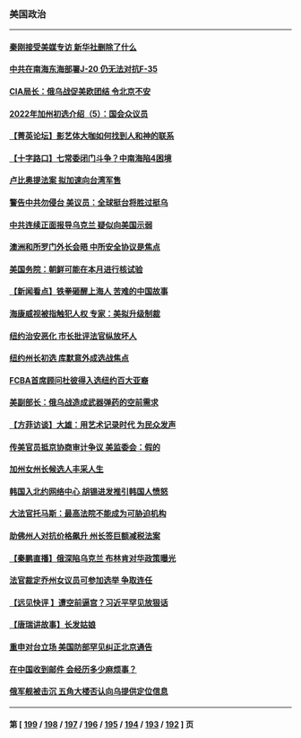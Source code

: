 ### 美国政治
---
#### [秦刚接受美媒专访 新华社删除了什么](../../pages/ncid1078159/n13729851.md) 
#### [中共在南海东海部署J-20 仍无法对抗F-35](../../pages/ncid1078159/n13723021.md) 
#### [CIA局长：俄乌战促美欧团结 令北京不安](../../pages/ncid1078159/n13729735.md) 
#### [2022年加州初选介绍（5）：国会众议员](../../pages/ncid1078159/n13729885.md) 
#### [【菁英论坛】影艺体大咖如何找到人和神的联系](../../pages/ncid1078159/n13729847.md) 
#### [【十字路口】七常委闭门斗争？中南海陷4困境](../../pages/ncid1078159/n13729513.md) 
#### [卢比奥提法案 拟加速向台湾军售](../../pages/ncid1078159/n13729742.md) 
#### [警告中共勿侵台 美议员：全球挺台将胜过挺乌](../../pages/ncid1078159/n13729571.md) 
#### [中共连续正面报导乌克兰 疑似向美国示弱](../../pages/ncid1078159/n13729701.md) 
#### [澳洲和所罗门外长会晤 中所安全协议是焦点](../../pages/ncid1078159/n13729569.md) 
#### [美国务院：朝鲜可能在本月进行核试验](../../pages/ncid1078159/n13729373.md) 
#### [【新闻看点】铁拳砸醒上海人 苦难的中国故事](../../pages/ncid1078159/n13729051.md) 
#### [海康威视被指触犯人权 专家：美拟升级制裁](../../pages/ncid1078159/n13729009.md) 
#### [纽约治安恶化 市长批评法官纵放坏人](../../pages/ncid1078159/n13729227.md) 
#### [纽约州长初选 库默意外成选战焦点](../../pages/ncid1078159/n13729239.md) 
#### [FCBA首席顾问杜彼得入选纽约百大亚裔](../../pages/ncid1078159/n13729241.md) 
#### [美副部长：俄乌战造成武器弹药的空前需求](../../pages/ncid1078159/n13729217.md) 
#### [【方菲访谈】大雄：用艺术记录时代 为民众发声](../../pages/ncid1078159/n13728995.md) 
#### [传美官员抵京协商审计争议 美监委会：假的](../../pages/ncid1078159/n13729146.md) 
#### [加州女州长候选人丰采人生](../../pages/ncid1078159/n13729145.md) 
#### [韩国入北约网络中心 胡锡进发推引韩国人愤怒](../../pages/ncid1078159/n13728936.md) 
#### [大法官托马斯：最高法院不能成为可胁迫机构](../../pages/ncid1078159/n13729027.md) 
#### [助佛州人对抗价格飙升 州长签巨额减税法案](../../pages/ncid1078159/n13728979.md) 
#### [【秦鹏直播】俄深陷乌克兰 布林肯对华政策曝光](../../pages/ncid1078159/n13729024.md) 
#### [法官裁定乔州女议员可参加选举 争取连任](../../pages/ncid1078159/n13729028.md) 
#### [【远见快评 】遭空前逼宫？习近平罕见放狠话](../../pages/ncid1078159/n13729030.md) 
#### [【唐瑞讲故事】长发姑娘](../../pages/ncid1078159/n13729015.md) 
#### [重申对台立场 美国防部罕见纠正北京通告](../../pages/ncid1078159/n13728959.md) 
#### [在中国收到邮件 会经历多少麻烦事？](../../pages/ncid1078159/n13728922.md) 
#### [俄军舰被击沉 五角大楼否认向乌提供定位信息](../../pages/ncid1078159/n13728849.md) 

---
#### 第 [ [199](./199.md) / [198](./198.md) / [197](./197.md) / [196](./196.md) / [195](./195.md) / [194](./194.md) / [193](./193.md) / [192](./192.md) ] 页
